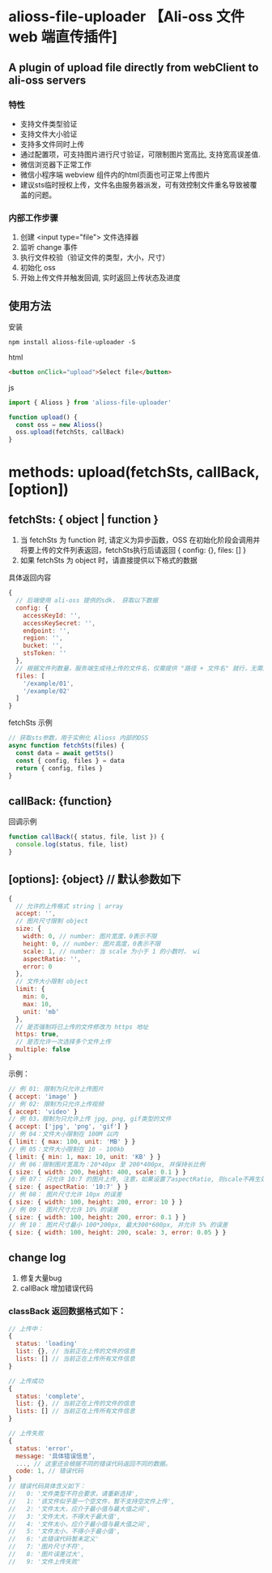 # alioss-file-uploader 【Ali-oss 文件 web 端直传插件]
## A plugin of upload file directly from webClient to ali-oss servers

### 特性
- 支持文件类型验证
- 支持文件大小验证
- 支持多文件同时上传
- 通过配置项，可支持图片进行尺寸验证，可限制图片宽高比, 支持宽高误差值.
- 微信浏览器下正常工作
- 微信小程序端 webview 组件内的html页面也可正常上传图片
- 建议sts临时授权上传，文件名由服务器派发，可有效控制文件重名导致被覆盖的问题。

### 内部工作步骤
1. 创建 \<input type="file"\> 文件选择器
2. 监听 change 事件
3. 执行文件校验（验证文件的类型，大小，尺寸）
4. 初始化 oss
5. 开始上传文件并触发回调, 实时返回上传状态及进度

## 使用方法
安装
```shell
npm install alioss-file-uploader -S
```
html
```html
<button onClick="upload">Select file</button>
```
js
```javascript
import { Alioss } from 'alioss-file-uploader'

function upload() {
  const oss = new Alioss()
  oss.upload(fetchSts, callBack)
}

```
# methods: upload(fetchSts, callBack, [option])

## fetchSts: { object | function }
1. 当 fetchSts 为 function 时, 请定义为异步函数，OSS 在初始化阶段会调用并将要上传的文件列表返回，fetchSts执行后请返回 { config: {}, files: [] }
2. 如果 fetchSts 为 object 时，请直接提供以下格式的数据

具体返回内容
```javascript
{
  // 后端使用 ali-oss 提供的sdk， 获取以下数据
  config: {
    accessKeyId: '',
    accessKeySecret: '',
    endpoint: '',
    region: '',
    bucket: '',
    stsToken: ''
  },
  // 根据文件列数量，服务端生成待上传的文件名，仅需提供 "路径 + 文件名" 就行，无需后缀名
  files: [
    '/example/01',
    '/example/02'
  ]
}
```
fetchSts 示例
```javascript
// 获取sts参数，用于实例化 Alioss 内部的OSS
async function fetchSts(files) {
  const data = await getSts()
  const { config, files } = data
  return { config, files }
}
```

## callBack: {function}
回调示例
```javascript
function callBack({ status, file, list }) {
  console.log(status, file, list)
}
```

## [options]: {object}  // 默认参数如下
```javascript
{
  // 允许的上传格式 string | array
  accept: '',
  // 图片尺寸限制 object
  size: {
    width: 0, // number: 图片宽度，0表示不限
    height: 0, // number: 图片高度，0表示不限
    scale: 1, // number: 当 scale 为小于 1 的小数时， wi
    aspectRatio: '',
    error: 0
  },
  // 文件大小限制 object
  limit: {
    min: 0,
    max: 10,
    unit: 'mb'
  },
  // 是否强制将已上传的文件修改为 https 地址
  https: true,
  // 是否允许一次选择多个文件上传
  multiple: false
}
```
示例：
```javascript
// 例 01: 限制为只允许上传图片
{ accept: 'image' }
// 例 02: 限制为只允许上传视频
{ accept: 'video' }
// 例 03，限制为只允许上传 jpg, png, gif类型的文件
{ accept: ['jpg', 'png', 'gif'] }
// 例 04：文件大小限制在 100M 以内
{ limit: { max: 100, unit: 'MB' } }
// 例 05：文件大小限制在 10 - 100kb
{ limit: { min: 1, max: 10, unit: 'KB' } }
// 例 06：限制图片宽高为：20*40px 至 200*400px, 并保持长比例
{ size: { width: 200, height: 400, scale: 0.1 } }
// 例 07： 只允许 10:7 的图片上传, 注意，如果设置了aspectRatio, 则scale不再生效
{ size: { aspectRatio: '10:7' } }
// 例 08： 图片尺寸允许 10px 的误差
{ size: { width: 100, height: 200, error: 10 } }
// 例 09： 图片尺寸允许 10% 的误差
{ size: { width: 100, height: 200, error: 0.1 } }
// 例 10： 图片尺寸最小 100*200px, 最大300*600px, 并允许 5% 的误差
{ size: { width: 100, height: 200, scale: 3, error: 0.05 } }
```

## change log
1. 修复大量bug
2. callBack 增加错误代码
### classBack 返回数据格式如下：
```javascript
// 上传中：
{
  status: 'loading'
  list: {}, // 当前正在上传的文件的信息
  lists: [] // 当前正在上传所有文件信息
}

// 上传成功
{
  status: 'complete',
  list: {}, // 当前正在上传的文件的信息
  lists: [] // 当前正在上传所有文件信息
}

// 上传失败
{
  status: 'error',
  message: '具体错误信息’,
  ..., // 这里还会根据不同的错误代码返回不同的数据。
  code: 1, // 错误代码
}
// 错误代码具体含义如下：
//   0: '文件类型不符合要求，请重新选择',
//   1: '该文件似乎是一个空文件，暂不支持空文件上传',
//   2: '文件太大，应介于最小值与最大值之间',
//   3: '文件太大，不得大于最大值',
//   4: '文件太小，应介于最小值与最大值之间',
//   5: '文件太小，不得小于最小值',
//   6: '此错误代码暂未定义'
//   7: '图片尺寸不符',
//   8: '图片误差过大',
//   9: '文件上传失败'
```